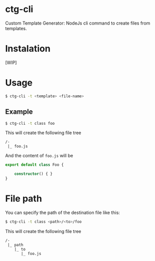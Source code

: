 # ctg-cli
Custom Template Generator: NodeJs cli command to create files from templates.

# Instalation

[WIP]

# Usage

```bash
$ ctg-cli -t <template> <file-name>
```

## Example

```bash
$ ctg-cli -t class foo
```

This will create the following file tree

```
/-
 |_ foo.js
```

And the content of `foo.js` will be

```typescript
export default class Foo {

    constructor() { }
}
```

# File path

You can specify the path of the destination file like this:

 ```bash
 $ ctg-cli -t class <path>/<to>/foo
 ```

This will create the following file tree

```
/-
 |_ path
    |_ to
       |_ foo.js
```
